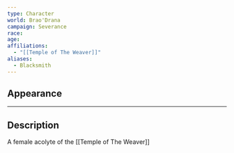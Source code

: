 ```yaml
---
type: Character
world: Brao'Drana
campaign: Severance
race: 
age: 
affiliations:
  - "[[Temple of The Weaver]]"
aliases:
  - Blacksmith
---
```

## Appearance


---

## Description

A female acolyte of the [[Temple of The Weaver]]